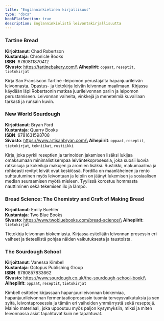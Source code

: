 ```yaml
---
title: "Englanninkielinen kirjallisuus"
type: "docs"
bookFlatSection: true
description: Englanninkielistä leivontakirjallisuutta
---
```


### Tartine Bread

**Kirjoittanut**: Chad Robertson\
**Kustantaja**: Chronicle Books\
**ISBN**: 9780811870412\
**Sivusto**: https://tartinebakery.com/\
**Aihepiirit**: `oppaat`, `reseptit`, `tietokirjat`

Kirja San Fransiscon Tartine -leipomon perustajalta hapanjuurileivän leivonnasta.
Opastus- ja tietokirja leivän leivonnan maailmaan. Kirjassa käydään läpi
Robertsonin matkaa juurileivonnan pariin ja leipomon perustamiseen. Leivonnan
vaiheita, vinkkejä ja menetelmiä kuvaillaan tarkasti ja runsain kuvin.

### New World Sourdough

**Kirjoittanut**: Bryan Ford\
**Kustantaja**: Quarry Books\
**ISBN**: 9781631598708\
**Sivusto**: https://www.artisanbryan.com/\
**Aihepiirit**: `oppaat`, `reseptit`, `tietokirjat`, `tekniikat`, `rustiikki`

Kirja, joka pyrkii reseptien ja tarinoiden jakamisen lisäksi lukijaa omaksumaan
minimalistisempaa leiväntekoprosessia, joka suosii luovia ratkaisuja ja kokeiluja
makujen ja aromien lisäksi. Rustiikki, makumaailma ja rohkeasti revityt leivät ovat keskiössä.
Fordilla on maanläheinen ja rento suhtautuminen myös leivontaan ja
leipiin on jäänyt lukemisen ja sosiaalisen median seuraamisen myötä mieleen.
Tyylissä korostuu hommasta nauttiminen sekä tekemisen ilo ja lämpö.

### Bread Science: The Chemistry and Craft of Making Bread
**Kirjoittanut**: Emily Buehler\
**Kustantaja**: Two Blue Books\
**Sivusto**: https://www.twobluebooks.com/bread-science/\
**Aihepiirit**: `tietokirjat`

Tietokirja leivonnan biokemiasta. Kirjassa esitellään leivonnan prosessin eri vaiheet
ja tieteellistä pohjaa näiden vaikutuksesta ja taustoista.

### The Sourdough School

**Kirjoittanut**: Vanessa Kimbell\
**Kustantaja**: Octopus Publishing Group\
**ISBN**: 9780857833662\
**Sivusto**: https://www.sourdough.co.uk/the-sourdough-school-book/\
**Aihepiirit**: `oppaat`, `reseptit`, `tietokirjat`

Kimbell esittelee kirjassaan hapanjuurileivonnan biokemiaa, hapanjuurileivonnan 
fermentaatioprosessin tuomia terveysvaikutuksia ja sen syitä, leivontaprosessia ja 
tämän eri vaiheiden ymmärrystä sekä reseptejä. Mainio materiaali, joka uppoutuu
myös paljon kysymyksiin, miksi ja miten leivonnassa asiat tapahtuvat kuin ne tapahtuvat.
